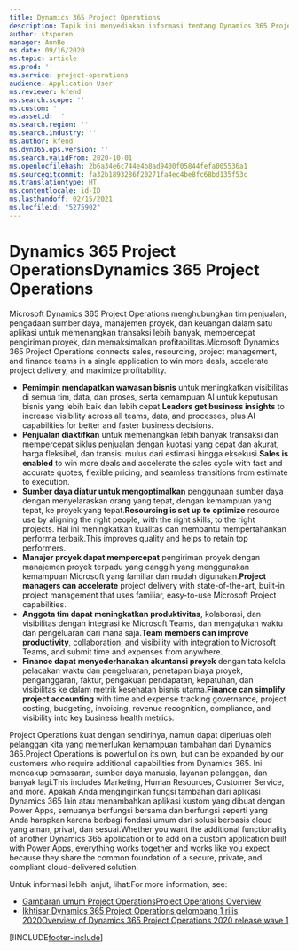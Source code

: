 ```yaml
---
title: Dynamics 365 Project Operations
description: Topik ini menyediakan informasi tentang Dynamics 365 Project operations.
author: stsporen
manager: AnnBe
ms.date: 09/16/2020
ms.topic: article
ms.prod: ''
ms.service: project-operations
audience: Application User
ms.reviewer: kfend
ms.search.scope: ''
ms.custom: ''
ms.assetid: ''
ms.search.region: ''
ms.search.industry: ''
ms.author: kfend
ms.dyn365.ops.version: ''
ms.search.validFrom: 2020-10-01
ms.openlocfilehash: 2b6a34e6c744e4b8ad9400f05844fefa005536a1
ms.sourcegitcommit: fa32b1893286f20271fa4ec4be8fc68bd135f53c
ms.translationtype: HT
ms.contentlocale: id-ID
ms.lasthandoff: 02/15/2021
ms.locfileid: "5275902"
---
```

# <a name="dynamics-365-project-operations"></a><span data-ttu-id="09d5e-103">Dynamics 365 Project Operations</span><span class="sxs-lookup"><span data-stu-id="09d5e-103">Dynamics 365 Project Operations</span></span>

<span data-ttu-id="09d5e-104">Microsoft Dynamics 365 Project Operations menghubungkan tim penjualan, pengadaan sumber daya, manajemen proyek, dan keuangan dalam satu aplikasi untuk memenangkan transaksi lebih banyak, mempercepat pengiriman proyek, dan memaksimalkan profitabilitas.</span><span class="sxs-lookup"><span data-stu-id="09d5e-104">Microsoft Dynamics 365 Project Operations connects sales, resourcing, project management, and finance teams in a single application to win more deals, accelerate project delivery, and maximize profitability.</span></span>

-   <span data-ttu-id="09d5e-105">**Pemimpin mendapatkan wawasan bisnis** untuk meningkatkan visibilitas di semua tim, data, dan proses, serta kemampuan AI untuk keputusan bisnis yang lebih baik dan lebih cepat.</span><span class="sxs-lookup"><span data-stu-id="09d5e-105">**Leaders get business insights** to increase visibility across all teams, data, and processes, plus AI capabilities for better and faster business decisions.</span></span>
-   <span data-ttu-id="09d5e-106">**Penjualan diaktifkan** untuk memenangkan lebih banyak transaksi dan mempercepat siklus penjualan dengan kuotasi yang cepat dan akurat, harga fleksibel, dan transisi mulus dari estimasi hingga eksekusi.</span><span class="sxs-lookup"><span data-stu-id="09d5e-106">**Sales is enabled** to win more deals and accelerate the sales cycle with fast and accurate quotes, flexible pricing, and seamless transitions from estimate to execution.</span></span>
-   <span data-ttu-id="09d5e-107">**Sumber daya diatur untuk mengoptimalkan** penggunaan sumber daya dengan menyelaraskan orang yang tepat, dengan kemampuan yang tepat, ke proyek yang tepat.</span><span class="sxs-lookup"><span data-stu-id="09d5e-107">**Resourcing is set up to optimize** resource use by aligning the right people, with the right skills, to the right projects.</span></span> <span data-ttu-id="09d5e-108">Hal ini meningkatkan kualitas dan membantu mempertahankan performa terbaik.</span><span class="sxs-lookup"><span data-stu-id="09d5e-108">This improves quality and helps to retain top performers.</span></span>
-   <span data-ttu-id="09d5e-109">**Manajer proyek dapat mempercepat** pengiriman proyek dengan manajemen proyek terpadu yang canggih yang menggunakan kemampuan Microsoft yang familiar dan mudah digunakan.</span><span class="sxs-lookup"><span data-stu-id="09d5e-109">**Project managers can accelerate** project delivery with state-of-the-art, built-in project management that uses familiar, easy-to-use Microsoft Project capabilities.</span></span>
-   <span data-ttu-id="09d5e-110">**Anggota tim dapat meningkatkan produktivitas**, kolaborasi, dan visibilitas dengan integrasi ke Microsoft Teams, dan mengajukan waktu dan pengeluaran dari mana saja.</span><span class="sxs-lookup"><span data-stu-id="09d5e-110">**Team members can improve productivity**, collaboration, and visibility with integration to Microsoft Teams, and submit time and expenses from anywhere.</span></span>
-   <span data-ttu-id="09d5e-111">**Finance dapat menyederhanakan akuntansi proyek** dengan tata kelola pelacakan waktu dan pengeluaran, penetapan biaya proyek, penganggaran, faktur, pengakuan pendapatan, kepatuhan, dan visibilitas ke dalam metrik kesehatan bisnis utama.</span><span class="sxs-lookup"><span data-stu-id="09d5e-111">**Finance can simplify project accounting** with time and expense tracking governance, project costing, budgeting, invoicing, revenue recognition, compliance, and visibility into key business health metrics.</span></span>

<span data-ttu-id="09d5e-112">Project Operations kuat dengan sendirinya, namun dapat diperluas oleh pelanggan kita yang memerlukan kemampuan tambahan dari Dynamics 365.</span><span class="sxs-lookup"><span data-stu-id="09d5e-112">Project Operations is powerful on its own, but can be expanded by our customers who require additional capabilities from Dynamics 365.</span></span> <span data-ttu-id="09d5e-113">Ini mencakup pemasaran, sumber daya manusia, layanan pelanggan, dan banyak lagi.</span><span class="sxs-lookup"><span data-stu-id="09d5e-113">This includes Marketing, Human Resources, Customer Service, and more.</span></span> <span data-ttu-id="09d5e-114">Apakah Anda menginginkan fungsi tambahan dari aplikasi Dynamics 365 lain atau menambahkan aplikasi kustom yang dibuat dengan Power Apps, semuanya berfungsi bersama dan berfungsi seperti yang Anda harapkan karena berbagi fondasi umum dari solusi berbasis cloud yang aman, privat, dan sesuai.</span><span class="sxs-lookup"><span data-stu-id="09d5e-114">Whether you want the additional functionality of another Dynamics 365 application or to add on a custom application built with Power Apps, everything works together and works like you expect because they share the common foundation of a secure, private, and compliant cloud-delivered solution.</span></span>

<span data-ttu-id="09d5e-115">Untuk informasi lebih lanjut, lihat:</span><span class="sxs-lookup"><span data-stu-id="09d5e-115">For more information, see:</span></span>

- [<span data-ttu-id="09d5e-116">Gambaran umum Project Operations</span><span class="sxs-lookup"><span data-stu-id="09d5e-116">Project Operations Overview</span></span>](https://dynamics.microsoft.com/en-us/project-operations/overview/)
- [<span data-ttu-id="09d5e-117">Ikhtisar Dynamics 365 Project Operations gelombang 1 rilis 2020</span><span class="sxs-lookup"><span data-stu-id="09d5e-117">Overview of Dynamics 365 Project Operations 2020 release wave 1</span></span>](https://docs.microsoft.com/dynamics365-release-plan/2020wave1/dynamics365-project-operations/)



[!INCLUDE[footer-include](includes/footer-banner.md)]